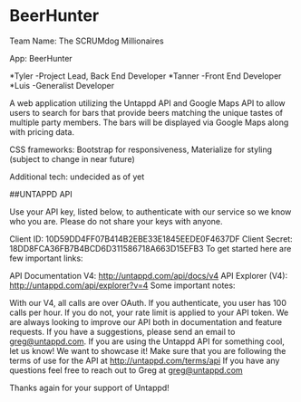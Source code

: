 # BeerHunter

Team Name: The SCRUMdog Millionaires

App: BeerHunter

*Tyler -Project Lead, Back End Developer
*Tanner -Front End Developer
*Luis -Generalist Developer

A web application utilizing the Untappd API and Google Maps API to allow users to search for bars that provide beers matching the unique tastes of multiple party members. The bars will be displayed via Google Maps along with pricing data.

CSS frameworks: Bootstrap for responsiveness, Materialize for styling (subject to change in near future)

Additional tech: undecided as of yet

##UNTAPPD API

Use your API key, listed below, to authenticate with our service so we know who you are. Please do not share your keys with anyone. 

Client ID: 10D59DD4FF07B414B2EBE33E1845EEDE0F4637DF
Client Secret: 18DD8FCA36FB7B4BCD6D311586718A663D15EFB3 
To get started here are few important links:

API Documentation V4: http://untappd.com/api/docs/v4
API Explorer (V4): http://untappd.com/api/explorer?v=4
Some important notes:

With our V4, all calls are over OAuth. If you authenticate, you user has 100 calls per hour. If you do not, your rate limit is applied to your API token.
We are always looking to improve our API both in documentation and feature requests. If you have a suggestions, please send an email to greg@untappd.com.
If you are using the Untappd API for something cool, let us know! We want to showcase it!
Make sure that you are following the terms of use for the API at http://untappd.com/terms/api
If you have any questions feel free to reach out to Greg at greg@untappd.com

Thanks again for your support of Untappd!
